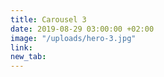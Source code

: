 ```yaml
---
title: Carousel 3
date: 2019-08-29 03:00:00 +02:00
image: "/uploads/hero-3.jpg"
link: 
new_tab: 
---
```


